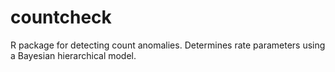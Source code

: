 # countcheck
R package for detecting count anomalies. Determines rate parameters using a Bayesian hierarchical model.
